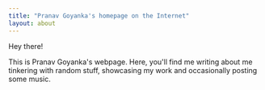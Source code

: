 ```yaml
---
title: "Pranav Goyanka's homepage on the Internet"
layout: about
---
```


Hey there! 

This is Pranav Goyanka's webpage. Here, you'll find me writing about me tinkering with random stuff, showcasing my work and occasionally posting some music.